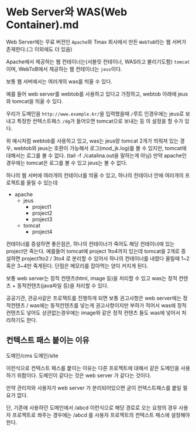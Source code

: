 # Web Server와 WAS(Web Container).md

Web Server에는 무료 버전인 `Apache`와 Tmax 회사에서 만든 `WebToB`라는 웹 서버가 존재한다.(그 이외에도 더 있음)

Apache에서 제공하는 웹 컨테이너는(서블릿 컨테이너, WAS라고 불리기도함) `tomcat`이며, WebToB에서 제공하는 웹 컨테이너는 `jeus`이다.

보통 웹 서버에서는 여러개의 was를 띄울 수 있다. 

예를 들어 web server를 webtob를 사용하고 있다고 가정하고, webtob 아래에 jeus와 tomcat을 띄울 수 있다. 

우리가 도메인을 `http://www.example.kr/`을 입력했을때 `/`루트 인경우에는 jeus로 보내고 특정한 컨텍스트패스 `/dg`가 들어오면 tomcat으로 보내는 등
의 설정을 할 수가 있다.

위 예시처럼 webtob를 사용하고 있고, was는 jeus랑 tomcat 2개가 띄워져 있는 경우, webtob와 jeus는 호환이 가능해서 로그(mod_jk.log)를 볼 수 있지만,
tomcat에 대해서는 로그를 볼 수 없다. (tail -f ./catalina.out을 말하는게 아님) 만약 apache인경우에는 tomcat은 로그를 볼 수 있고 jeus는 볼 수 없다.

하나의 웹 서버에 여러개의 컨테이너를 띄울 수 있고, 하나의 컨테이너 안에 여러개의 프로젝트를 올릴 수 있는데 

- apache
  - jeus
    - project1
    - project2
    - project3
  - tomcat
    - project4
    
컨테이너를 증설하면 좋은점은, 하나의 컨테이너가 죽어도 해당 컨테이너에 있는 project만 죽는다. 예를들어 tomcat에 project 1to4까지 있는데
tomcat을 2개로 증설하면 project1to2 / 3to4 로 분리할 수 있어서 하나의 컨테이너를 내렸다 올릴때 1~2 혹은 3~4만 죽게된다. 단점은 메모리를 잡아먹는 양이 커지게 된다.

보통 web server는 정적 컨텐츠(html, image 등)을 처리할 수 있고 was는 정적 컨텐츠 + 동적컨텐츠(java파일 등)을 처리할 수 있다.

공공기관, 관공서같은 프로젝트를 진행하게 되면 보통 권고사항은 web server에는 정적컨텐츠 / was에는 동적컨텐츠를 넣는게 권고사항이지만 
부하가 적어서 was에 정적컨텐츠도 넣어도 상관없는경우에는 image와 같은 정적 컨텐츠 들도 was에 넣어서 처리하기도 한다.

## 컨텍스트 패스 붙이는 이유

도메인/cms
도메인/site 

이런식으로 컨텍스트 패스를 붙이는 이유는 다른 프로젝트에 대해서 같은 도메인을 사용하기 위함이다. 도메인이 같다는 것은 web server 가 같다는 것이다.

만약 관리자와 사용자가 web server 가 분리되어있으면 굳이 컨텍스트패스를 붙일 필요가 없다.

단, 기존에 사용하던 도메인에서  /abcd 이런식으로 해당 경로로 오는 요청의 경우 사용자 프로젝트로 쏴주는 경우에는 /abcd 를 사용자 프로젝트의 컨텍스트 패스에 설정해야 한다.


